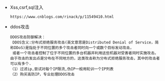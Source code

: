 - Xss,csrf,sql注入

  ```
  https://www.cnblogs.com/rinack/p/11549410.html
  ```

- ddos攻击

  ```
  DDOS攻击防御解决：
   DDOS含义:分布式拒绝服务攻击(英文意思是Distributed Denial of Service，简称DDoS)是指处于不同位置的多个攻击者同时向一个或数个目标发动攻击，
   或者一个攻击者控制了位于不同位置的多台机器并利用这些机器对受害者同时实施攻击。 由于攻击的发出点是分布在不同地方的，这类攻击称为分布式拒绝服务攻击，其中的攻击者可以有多个.
  （1）过滤ip,尝试对每个IP限流,伪IP一般用轮训一个IP列表
  （2）购买高防IP，专业处理DDOS攻击
  ```

  